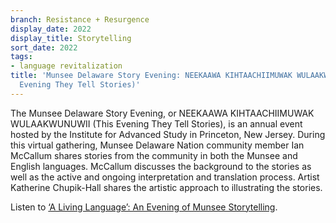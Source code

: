 ```yaml
---
branch: Resistance + Resurgence
display_date: 2022
display_title: Storytelling
sort_date: 2022
tags:
- language revitalization
title: 'Munsee Delaware Story Evening: NEEKAAWA KIHTAACHIIMUWAK WULAAKWUNUWII (This
  Evening They Tell Stories)'
---
```


The Munsee Delaware Story Evening, or NEEKAAWA KIHTAACHIIMUWAK WULAAKWUNUWII (This Evening They Tell Stories), is an annual event hosted by the Institute for Advanced Study in Princeton, New Jersey. During this virtual gathering, Munsee Delaware Nation community member Ian McCallum shares stories from the community in both the Munsee and English languages. McCallum discusses the background to the stories as well as the active and ongoing interpretation and translation process. Artist Katherine Chupik-Hall shares the artistic approach to illustrating the stories. 

Listen to [‘A Living Language’: An Evening of Munsee Storytelling](https://www.dailyprincetonian.com/article/2023/02/munsee-princeton-indigenous-language-story-evening-institute-advanced-study-canada).
